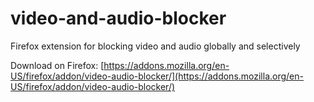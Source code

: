# video-and-audio-blocker
Firefox extension for blocking video and audio globally and selectively

Download on Firefox:
[https://addons.mozilla.org/en-US/firefox/addon/video-audio-blocker/](https://addons.mozilla.org/en-US/firefox/addon/video-audio-blocker/)
